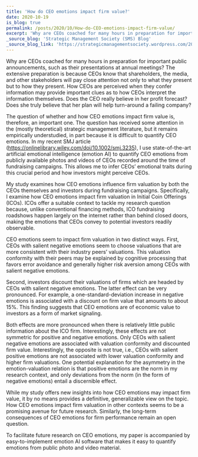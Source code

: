 ```yaml
---
title: 'How do CEO emotions impact firm value?'
date: 2020-10-19
is_blog: true
permalink: /posts/2020/10/How-do-CEO-emotions-impact-firm-value/
excerpt: 'Why are CEOs coached for many hours in preparation for important public announcements, such as their presentations at annual meetings? The extensive preparation is because CEOs know that shareholders, the media, and other stakeholders will pay close attention not only to what they present but to how they present. How CEOs are perceived when they confer information may provide important clues as to how CEOs interpret the information themselves.'
_source_blog: 'Strategic Management Society (SMS) Blog'
_source_blog_link: 'https://strategicmanagementsociety.wordpress.com/2020/10/18/how-do-ceo-emotions-impact-firm-value/'
---
```


Why are CEOs coached for many hours in preparation for important public announcements, such as their presentations at annual meetings? The extensive preparation is because CEOs know that shareholders, the media, and other stakeholders will pay close attention not only to what they present but to how they present. How CEOs are perceived when they confer information may provide important clues as to how CEOs interpret the information themselves. Does the CEO really believe in her profit forecast? Does she truly believe that her plan will help turn-around a failing company? 

The question of whether and how CEO emotions impact firm value is, therefore, an important one. The question has received some attention in the (mostly theoretical) strategic management literature, but it remains empirically understudied, in part because it is difficult to quantify CEO emotions. In my recent SMJ article (https://onlinelibrary.wiley.com/doi/10.1002/smj.3235), I use state-of-the-art artificial emotional intelligence (emotion AI) to quantify CEO emotions from publicly available photos and videos of CEOs recorded around the time of fundraising campaigns. This allows me to infer CEOs’ emotional traits during this crucial period and how investors might perceive CEOs. 

My study examines how CEO emotions influence firm valuation by both the CEOs themselves and investors during fundraising campaigns. Specifically, I examine how CEO emotions impact firm valuation in Initial Coin Offerings (ICOs). ICOs offer a suitable context to tackle my research question because, unlike conventional financing methods, ICO fundraising roadshows happen largely on the internet rather than behind closed doors, making the emotions that CEOs convey to potential investors readily observable.

CEO emotions seem to impact firm valuation in two distinct ways. First, CEOs with salient negative emotions seem to choose valuations that are more consistent with their industry peers’ valuations. This valuation conformity with their peers may be explained by cognitive processing that favors error avoidance and generally higher risk aversion among CEOs with salient negative emotions. 

Second, investors discount their valuations of firms which are headed by CEOs with salient negative emotions. The latter effect can be very pronounced. For example, a one-standard-deviation increase in negative emotions is associated with a discount on firm value that amounts to about 15%. This finding suggests that CEO emotions are of economic value to investors as a form of market signaling.

Both effects are more pronounced when there is relatively little public information about the ICO firm. Interestingly, these effects are not symmetric for positive and negative emotions. Only CEOs with salient negative emotions are associated with valuation conformity and discounted firm value. Interestingly, the opposite is not true, i.e., CEOs with salient positive emotions are not associated with lower valuation conformity and higher firm valuations. One potential explanation for the asymmetry in the emotion-valuation relation is that positive emotions are the norm in my research context, and only deviations from the norm (in the form of negative emotions) entail a discernible effect.

While my study offers new insights into how CEO emotions may impact firm value, it by no means provides a definitive, generalizable view on the topic. How CEO emotions impact firm valuation in other contexts seems to be a promising avenue for future research. Similarly, the long-term consequences of CEO emotions for firm performance remain an open question.

To facilitate future research on CEO emotions, my paper is accompanied by easy-to-implement emotion AI software that makes it easy to quantify emotions from public photo and video material.
